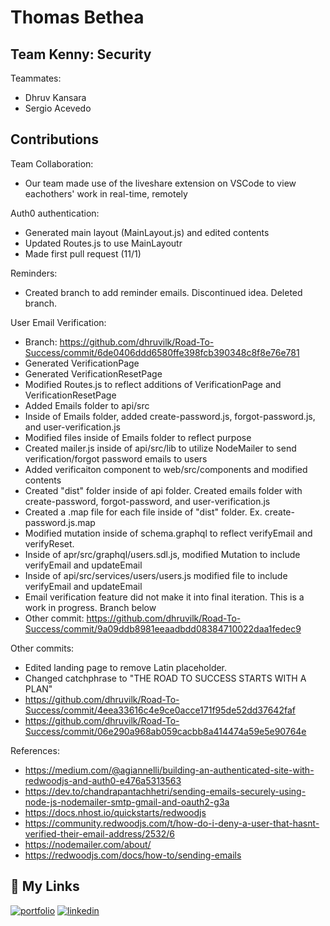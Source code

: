 
# Thomas Bethea




## Team Kenny: Security

 Teammates:
 - Dhruv Kansara
 - Sergio Acevedo


## Contributions

Team Collaboration:
- Our team made use of the liveshare extension on VSCode to view eachothers' work in real-time, remotely

Auth0 authentication:
- Generated main layout (MainLayout.js) and edited contents
- Updated Routes.js to use MainLayoutr
- Made first pull request (11/1)

Reminders:
- Created branch to add reminder emails. Discontinued idea. Deleted branch.

User Email Verification:
- Branch: https://github.com/dhruvilk/Road-To-Success/commit/6de0406ddd6580ffe398fcb390348c8f8e76e781
- Generated VerificationPage
- Generated VerificationResetPage
- Modified Routes.js to reflect additions of VerificationPage and VerificationResetPage
- Added Emails folder to api/src
- Inside of Emails folder, added create-password.js, forgot-password.js, and user-verification.js
- Modified files inside of Emails folder to reflect purpose
- Created mailer.js inside of api/src/lib to utilize NodeMailer to send verification/forgot password emails to users
- Added verificaiton component to web/src/components and modified contents 
- Created "dist" folder inside of api folder. Created emails folder with create-password, forgot-password, and user-verification.js
- Created a .map file for each file inside of "dist" folder. Ex. create-password.js.map
- Modified mutation inside of schema.graphql to reflect verifyEmail and verifyReset.
- Inside of apr/src/graphql/users.sdl.js, modified Mutation to include verifyEmail and updateEmail 
- Inside of api/src/services/users/users.js modified file to include verifyEmail and updateEmail
- Email verification feature did not make it into final iteration. This is a work in progress. Branch below
- Other commit: https://github.com/dhruvilk/Road-To-Success/commit/9a09ddb8981eeaadbdd08384710022daa1fedec9

Other commits:
- Edited landing page to remove Latin placeholder.
- Changed catchphrase to "THE ROAD TO SUCCESS STARTS WITH A PLAN"
- https://github.com/dhruvilk/Road-To-Success/commit/4eea33616c4e9ce0acce171f95de52dd37642faf
- https://github.com/dhruvilk/Road-To-Success/commit/06e290a968ab059cacbb8a414474a59e5e90764e

References:
- https://medium.com/@agiannelli/building-an-authenticated-site-with-redwoodjs-and-auth0-e476a5313563
- https://dev.to/chandrapantachhetri/sending-emails-securely-using-node-js-nodemailer-smtp-gmail-and-oauth2-g3a
- https://docs.nhost.io/quickstarts/redwoodjs
- https://community.redwoodjs.com/t/how-do-i-deny-a-user-that-hasnt-verified-their-email-address/2532/6
- https://nodemailer.com/about/
- https://redwoodjs.com/docs/how-to/sending-emails


## 🔗 My Links
[![portfolio](https://img.shields.io/badge/my_portfolio-000?style=for-the-badge&logo=ko-fi&logoColor=white)](https://github.com/tombethea)
[![linkedin](https://img.shields.io/badge/linkedin-0A66C2?style=for-the-badge&logo=linkedin&logoColor=white)](www.linkedin.com/in/thomas-bethea-9ba058187)
